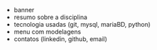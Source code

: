 - banner
- resumo sobre a disciplina
- tecnologia usadas (git, mysql, mariaBD, python)
- menu com modelagens
- contatos (linkedin, github, email)